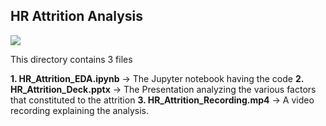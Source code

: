 ## HR Attrition Analysis

![](https://cdn.w600.comps.canstockphoto.com/employee-retention-word-cloud-clipart_csp40856314.jpg)

This directory contains 3 files

 **1.  HR_Attrition_EDA.ipynb** -> The Jupyter notebook having the code
 **2. HR_Attrition_Deck.pptx** -> The Presentation analyzing the various factors that constituted to the attrition
 **3. HR_Attrition_Recording.mp4** -> A video recording explaining the analysis. 
 
 
